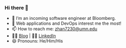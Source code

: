 ### Hi there 👋

<!--
**jonathanzhang98/jonathanzhang98** is a ✨ _special_ ✨ repository because its `README.md` (this file) appears on your GitHub profile.

Here are some ideas to get you started:

- 🔭 I’m currently working on ...
- 🌱 I’m currently learning ...
- 👯 I’m looking to collaborate on ...
- 🤔 I’m looking for help with ...
- 💬 Ask me about ...

- 😄 Pronouns: ...
- ⚡ Fun fact: ...
-->

- 🔭 I’m an incoming software engineer at Bloomberg.
- 🌱 Web applications and DevOps interest me the most!
- 📫 How to reach me: zhan7230@umn.edu
- 🧑‍💻 [Blog](https://jonathanzhang98.github.io/) | 🧑‍💼 [LinkedIn](https://www.linkedin.com/in/llewyn-zixuan-zhang-215395190/)
- 😄 Pronouns: He/Him/His
